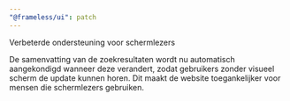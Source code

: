 ```yaml
---
"@frameless/ui": patch
---
```


Verbeterde ondersteuning voor schermlezers

De samenvatting van de zoekresultaten wordt nu automatisch aangekondigd wanneer deze verandert, zodat gebruikers zonder visueel scherm de update kunnen horen. Dit maakt de website toegankelijker voor mensen die schermlezers gebruiken.
